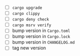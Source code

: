 - [ ] `cargo upgrade`
- [ ] `cargo clippy`
- [ ] `cargo deny check`
- [ ] `cargo msrv verify`
- [ ] bump version in `Cargo.toml`
- [ ] bump version in `Cargo.lock`
- [ ] bump version in `CHANGELOG.md`
- [ ] tag new version
